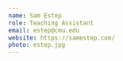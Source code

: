 ```yaml
---
name: Sam Estep
role: Teaching Assistant
email: estep@cmu.edu
website: https://samestep.com/
photo: estep.jpg
---
```


